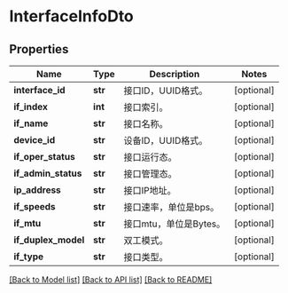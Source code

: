 # InterfaceInfoDto

## Properties
Name | Type | Description | Notes
------------ | ------------- | ------------- | -------------
**interface_id** | **str** | 接口ID，UUID格式。 | [optional] 
**if_index** | **int** | 接口索引。 | [optional] 
**if_name** | **str** | 接口名称。 | [optional] 
**device_id** | **str** | 设备ID，UUID格式。 | [optional] 
**if_oper_status** | **str** | 接口运行态。 | [optional] 
**if_admin_status** | **str** | 接口管理态。 | [optional] 
**ip_address** | **str** | 接口IP地址。 | [optional] 
**if_speeds** | **str** | 接口速率，单位是bps。 | [optional] 
**if_mtu** | **str** | 接口mtu，单位是Bytes。 | [optional] 
**if_duplex_model** | **str** | 双工模式。 | [optional] 
**if_type** | **str** | 接口类型。 | [optional] 

[[Back to Model list]](../README.md#documentation-for-models) [[Back to API list]](../README.md#documentation-for-api-endpoints) [[Back to README]](../README.md)


